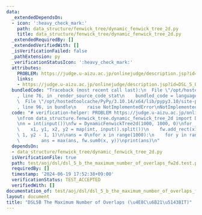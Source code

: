 ```yaml
---
data:
  _extendedDependsOn:
  - icon: ':heavy_check_mark:'
    path: data_structure/fenwick_tree/dynamic_fenwick_tree_2d.py
    title: data_structure/fenwick_tree/dynamic_fenwick_tree_2d.py
  _extendedRequiredBy: []
  _extendedVerifiedWith: []
  _isVerificationFailed: false
  _pathExtension: py
  _verificationStatusIcon: ':heavy_check_mark:'
  attributes:
    PROBLEM: https://judge.u-aizu.ac.jp/onlinejudge/description.jsp?id=DSL_5_B
    links:
    - https://judge.u-aizu.ac.jp/onlinejudge/description.jsp?id=DSL_5_B
  bundledCode: "Traceback (most recent call last):\n  File \"/opt/hostedtoolcache/PyPy/3.10.14/x64/lib/pypy3.10/site-packages/onlinejudge_verify/documentation/build.py\"\
    , line 76, in _render_source_code_stat\n    bundled_code = language.bundle(\n\
    \  File \"/opt/hostedtoolcache/PyPy/3.10.14/x64/lib/pypy3.10/site-packages/onlinejudge_verify/languages/python.py\"\
    , line 96, in bundle\n    raise NotImplementedError\nNotImplementedError\n"
  code: "# verification-helper: PROBLEM https://judge.u-aizu.ac.jp/onlinejudge/description.jsp?id=DSL_5_B\n\
    \nfrom data_structure.fenwick_tree.dynamic_fenwick_tree_2d import DynamicFenwickTree2d\n\
    \nn = int(input())\nfw = DynamicFenwickTree2d(1000, 1000, 0)\nfor _ in range(n):\n\
    \    x1, y1, x2, y2 = map(int, input().split())\n    fw.add_rect(x1, y1, x2 -\
    \ 1, y2 - 1, 1)\n\nans = 0\nfor x in range(1000):\n    for y in range(1000):\n\
    \        ans = max(ans, fw.sum0(x, y))\nprint(ans)\n"
  dependsOn:
  - data_structure/fenwick_tree/dynamic_fenwick_tree_2d.py
  isVerificationFile: true
  path: test/aoj/dsl/dsl_5_b_the_maximum_number_of_overlaps_fw2d.test.py
  requiredBy: []
  timestamp: '2024-06-19 17:52:38+09:00'
  verificationStatus: TEST_ACCEPTED
  verifiedWith: []
documentation_of: test/aoj/dsl/dsl_5_b_the_maximum_number_of_overlaps_fw2d.test.py
layout: document
title: "DSL5B The Maximum Number of Overlaps (\u4E8C\u6B21\u5143BIT)"
---
```


